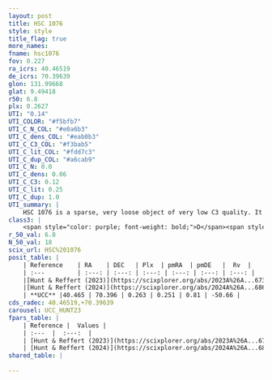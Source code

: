 ```yaml
---
layout: post
title: HSC 1076
style: style
title_flag: true
more_names: 
fname: hsc1076
fov: 0.227
ra_icrs: 40.46519
de_icrs: 70.39639
glon: 131.99668
glat: 9.49418
r50: 6.8
plx: 0.2627
UTI: "0.14"
UTI_COLOR: "#f5bfb7"
UTI_C_N_COL: "#e0a6b3"
UTI_C_dens_COL: "#eab0b3"
UTI_C_C3_COL: "#f3bab5"
UTI_C_lit_COL: "#fdd7c3"
UTI_C_dup_COL: "#a6cab9"
UTI_C_N: 0.0
UTI_C_dens: 0.06
UTI_C_C3: 0.12
UTI_C_lit: 0.25
UTI_C_dup: 1.0
UTI_summary: |
    HSC 1076 is a sparse, very loose object of very low C3 quality. It was recently reported in the literature.<br><br><span style="color: #99180f; font-weight: bold;">Warning: </span>contains less than 25 stars with <i>P>0.5</i> estimated.
class3: |
    <span style="color: purple; font-weight: bold;">D</span><span style="color: red; font-weight: bold;">C</span>
r_50_val: 6.8
N_50_val: 18
scix_url: HSC%201076
posit_table: |
    | Reference    | RA    | DEC   | Plx  | pmRA  | pmDE   |  Rv  |
    | :---         | :---: | :---: | :---: | :---: | :---: | :---: |
    |[Hunt & Reffert (2023)](https://scixplorer.org/abs/2023A%26A...673A.114H) | 40.439 | 70.43 | 0.283 | 0.26 | 0.862 | -- |
    |[Hunt & Reffert (2024)](https://scixplorer.org/abs/2024A%26A...686A..42H) | 40.439 | 70.43 | 0.283 | 0.26 | 0.862 | -- |
    | **UCC** |40.465 | 70.396 | 0.263 | 0.251 | 0.81 | -50.66 | 
cds_radec: 40.46519,+70.39639
carousel: UCC_HUNT23
fpars_table: |
    | Reference |  Values |
    | :---  |  :---:  |
    | [Hunt & Reffert (2023)](https://scixplorer.org/abs/2023A%26A...673A.114H) | `AV50=3.837, diffAV50=0.776, MOD50=12.473, logAge50=9.845` |
    | [Hunt & Reffert (2024)](https://scixplorer.org/abs/2024A%26A...686A..42H) | `MassJ=1142.07` |
shared_table: |
    
---
```

